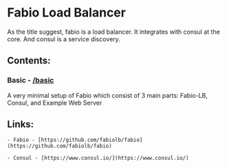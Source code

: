 # Fabio Load Balancer

As the title suggest, fabio is a load balancer.
It integrates with consul at the core.
And consul is a service discovery.

## Contents:
### Basic - [/basic](/basic)
A very minimal setup of Fabio which consist of 3 main parts: Fabio-LB, Consul, and Example Web Server

## Links:

    - Fabio - [https://github.com/fabiolb/fabio](https://github.com/fabiolb/fabio)

    - Consul - [https://www.consul.io/](https://www.consul.io/)